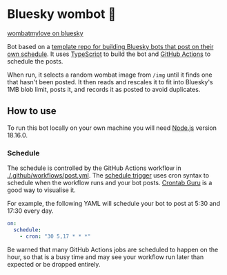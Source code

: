 # Bluesky wombot 🦋

[wombatmylove on bluesky](https://bsky.app/profile/wombatmylove.bsky.social)

Bot based on a [template repo for building Bluesky bots that post on their own schedule](https://github.com/philnash/bsky-bot). It uses [TypeScript](https://www.typescriptlang.org/) to build the bot and [GitHub Actions](https://docs.github.com/en/actions) to schedule the posts.

When run, it selects a random wombat image from `/img` until it finds one that hasn't been posted. It then reads and rescales it to fit into Bluesky's 1MB blob limit, posts it, and records it as posted to avoid duplicates.

## How to use

To run this bot locally on your own machine you will need [Node.js](https://nodejs.org/en) version 18.16.0.

### Schedule

The schedule is controlled by the GitHub Actions workflow in [./.github/workflows/post.yml](./.github/workflows/post.yml). The [schedule trigger](https://docs.github.com/en/actions/using-workflows/events-that-trigger-workflows#schedule) uses cron syntax to schedule when the workflow runs and your bot posts. [Crontab Guru](https://crontab.guru/) is a good way to visualise it.

For example, the following YAML will schedule your bot to post at 5:30 and 17:30 every day.

```yml
on:
  schedule:
    - cron: "30 5,17 * * *"
```

Be warned that many GitHub Actions jobs are scheduled to happen on the hour, so that is a busy time and may see your workflow run later than expected or be dropped entirely.
